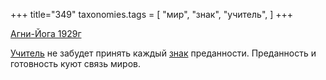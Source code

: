 +++
title="349"
taxonomies.tags = [
 "мир",
 "знак",
 "учитель",
]
+++

[Агни-Йога 1929г](/agni/1929)

[Учитель](/tags/учитель) не забудет принять каждый [знак](/tags/знак) преданности. Преданность и готовность куют связь миров.